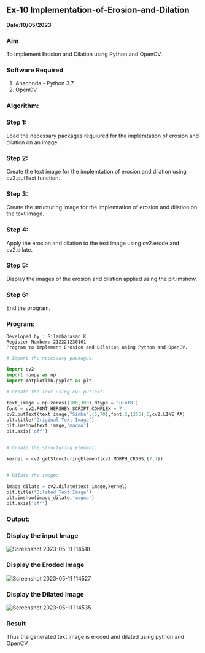 ##  Ex-10 Implementation-of-Erosion-and-Dilation
**Date:10/05/2023**
### Aim
To implement Erosion and Dilation using Python and OpenCV.
### Software Required
1. Anaconda - Python 3.7
2. OpenCV
### Algorithm:
### Step 1:
Load the necessary packages requiured for the implemtation of erosion and dilation on an image.

### Step 2:
Create the text image for the implemtation of erosion and dilation using cv2.putText function.

### Step 3:
Create the structuring image for the implemtation of erosion and dilation on the text image.

### Step 4:
Apply the erosion and dilation to the text image using cv2.erode and cv2.dilate.

### Step 5:
Display the images of the erosion and dilation applied using the plt.imshow.

### Step 6:
End the program.
 
### Program:

``` 
Developed by : Silambarasan K
Register Number: 212221230101
Program to implement Erosion and Dilation using Python and OpenCV.
```
```py
# Import the necessary packages:

import cv2
import numpy as np
import matplotlib.pyplot as plt

```
```py
# Create the Text using cv2.putText:

text_image = np.zeros((100,300),dtype = 'uint8')
font = cv2.FONT_HERSHEY_SCRIPT_COMPLEX = 7
cv2.putText(text_image,"Simba",(5,70),font,2,(255),5,cv2.LINE_AA)
plt.title("Original Text Image")
plt.imshow(text_image,'magma')
plt.axis('off')

```

```py

# Create the structuring element:

kernel = cv2.getStructuringElement(cv2.MORPH_CROSS,(7,7))

```
```py

# Dilate the image:

image_dilate = cv2.dilate(text_image,kernel)
plt.title("Dilated Text Image")
plt.imshow(image_dilate,'magma')
plt.axis('off')

```

### Output:

### Display the input Image

![Screenshot 2023-05-11 114518](https://github.com/simbu07/Implementation-of-Erosion-and-Dilation/assets/94525786/022be511-3334-4752-bc93-a60b34c6501e)

### Display the Eroded Image

![Screenshot 2023-05-11 114527](https://github.com/simbu07/Implementation-of-Erosion-and-Dilation/assets/94525786/820e6945-34da-4d56-b976-32b84d511a6b)
### Display the Dilated Image
![Screenshot 2023-05-11 114535](https://github.com/simbu07/Implementation-of-Erosion-and-Dilation/assets/94525786/d620dde1-40cb-401a-aa96-1213f9f6ddda)
### Result
Thus the generated text image is eroded and dilated using python and OpenCV.
